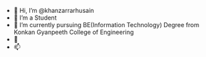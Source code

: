 - 👋 Hi, I’m @khanzarrarhusain
- 👀 I’m a Student
- 🌱 I’m currently pursuing BE(Information Technology) Degree from Konkan Gyanpeeth College of Engineering
- 💞️ 
- 📫 

<!---
khanzarrarhusain/khanzarrarhusain is a ✨ special ✨ repository because its `README.md` (this file) appears on your GitHub profile.
You can click the Preview link to take a look at your changes.
--->
